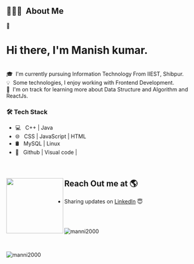


## 👨🏻‍💻 &nbsp;About Me


👨 &nbsp; <h1> Hi there, I'm Manish kumar.</h1>  
🎓 &nbsp;I'm currently pursuing Information Technology From IIEST, Shibpur.\
💡 &nbsp;Some technologies, I enjoy working with Frontend Development.<br>
🌱 &nbsp;I'm on track for learning more about Data Structure and Algorithm and ReactJs.

<h3>🛠 Tech Stack</h3>

- 💻 &nbsp; C++ | Java
- 🌐 &nbsp; CSS | JavaScript | HTML
- 🛢 &nbsp; MySQL | Linux
- 🔧 &nbsp; Github | Visual code |

<br>

## Reach Out me at 🌎 <a href="https://www.linkedin.com/in/manish-kr-mandal/"><img align="left" width="150" height="146" src="https://cdn.dribbble.com/users/1876781/screenshots/6169542/web_character.gif?raw=true"></a>
- Sharing updates on <a href="https://www.linkedin.com/in/manish-kr-mandal/">LinkedIn</a> 😇
</br>
</br>

<p>&nbsp;<img align="left" src="https://github-readme-stats.vercel.app/api/top-langs?username=manni2000&show_icons=true&locale=en&layout=compact" alt="manni2000" /></p>

<br>
<p>&nbsp;<img align="left" src="https://github-readme-stats.vercel.app/api?username=manni2000&show_icons=true&locale=en" alt="manni2000" /></p>
